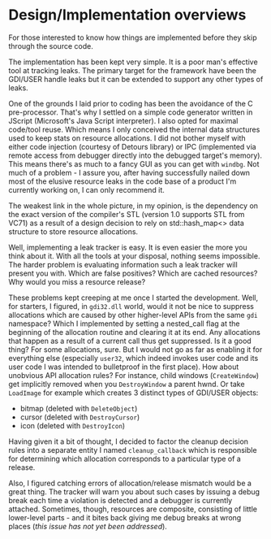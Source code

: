 # Design/Implementation overviews #

For those interested to know how things are implemented before they skip through the source code.

The implementation has been kept very simple. It is a poor man's effective tool at tracking leaks. The primary target for the framework have been the GDI/USER handle leaks but it can be extended to support any other types of leaks.

One of the grounds I laid prior to coding has been the avoidance of the C pre-processor. That's why I settled on a simple code generator written in JScript (Microsoft's Java Script interpreter).
I also opted for maximal code/tool reuse. Which means I only conceived the internal data structures used to keep stats on resource allocations. I did not bother myself with either code injection (courtesy of Detours library) or IPC (implemented via remote access from debugger directly into the debugged target's memory). This means there's as much to a fancy GUI as you can get with `windbg`. Not much of a problem - I assure you, after having successfully nailed down most of the elusive resource leaks in the code base of a product I'm currently working on, I can only recommend it.

The weakest link in the whole picture, in my opinion, is the dependency on the exact version of the compiler's STL (version 1.0 supports STL from VC71) as a result of a design decision to rely on std::hash\_map<> data structure to store resource allocations.

Well, implementing a leak tracker is easy. It is even easier the more you think about it. With all the tools at your disposal, nothing seems impossible. The harder problem is evaluating information such a leak tracker will present you with. Which are false positives? Which are cached resources? Why would you miss a resource release?

These problems kept creeping at me once I started the development.
Well, for starters, I figured, in `gdi32.dll` world, would it not be nice to suppress allocations which are caused by other higher-level APIs from the same `gdi` namespace?
Which I implemented by setting a nested\_call flag at the beginning of the allocation routine and clearing it at its end. Any allocations that happen as a result of a current call thus get suppressed. Is it a good thing? For some allocations, sure. But I would not go as far as enabling it for everything else (especially `user32`, which indeed invokes user code and its user code I was intended to bulletproof in the first place).
How about unobvious API allocation rules? For instance, child windows (`CreateWindow`) get implicitly removed when you `DestroyWindow` a parent hwnd.
Or take `LoadImage` for example which creates 3 distinct types of GDI/USER objects:
  * bitmap (deleted with `DeleteObject`)
  * cursor (deleted with `DestroyCursor`)
  * icon (deleted with `DestroyIcon`)

Having given it a bit of thought, I decided to factor the cleanup decision rules into a separate entity I named `cleanup_callback` which is responsible for determining which allocation corresponds to a particular type of a release.

Also, I figured catching errors of allocation/release mismatch would be a great thing.
The tracker will warn you about such cases by issuing a debug break each time a violation is detected and a debugger is currently attached. Sometimes, though, resources are composite, consisting of little lower-level parts - and it bites back giving me debug breaks at wrong places (_this issue has not yet been addressed_).